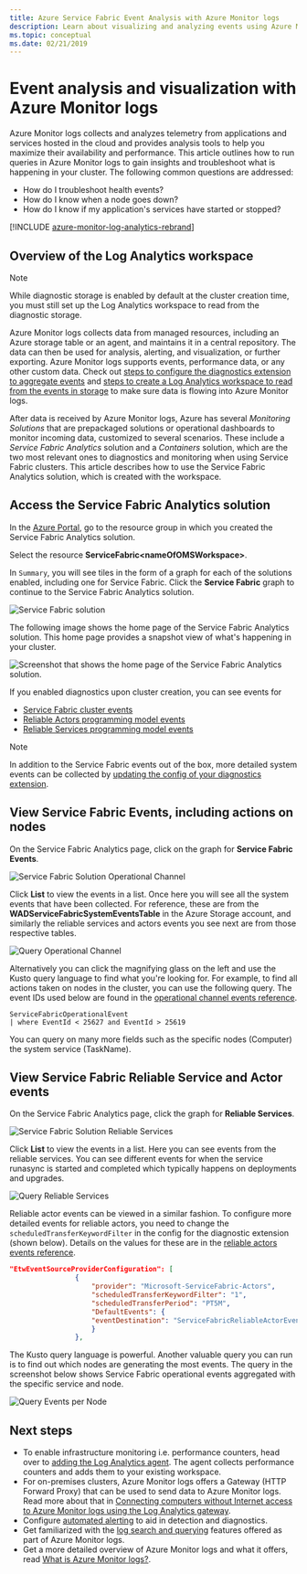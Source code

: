 ```yaml
---
title: Azure Service Fabric Event Analysis with Azure Monitor logs 
description: Learn about visualizing and analyzing events using Azure Monitor logs for monitoring and diagnostics of Azure Service Fabric clusters.
ms.topic: conceptual
ms.date: 02/21/2019
---
```


# Event analysis and visualization with Azure Monitor logs
 Azure Monitor logs collects and analyzes telemetry from applications and services hosted in the cloud and provides analysis tools to help you maximize their availability and performance. This article outlines how to run queries in Azure Monitor logs to gain insights and troubleshoot what is happening in your cluster. The following common questions are addressed:

* How do I troubleshoot health events?
* How do I know when a node goes down?
* How do I know if my application's services have started or stopped?

[!INCLUDE [azure-monitor-log-analytics-rebrand](../../includes/azure-monitor-log-analytics-rebrand.md)]

## Overview of the Log Analytics workspace

>[!NOTE] 
>While diagnostic storage is enabled by default at the cluster creation time, you must still set up the Log Analytics workspace to read from the diagnostic storage.

Azure Monitor logs collects data from managed resources, including an Azure storage table or an agent, and maintains it in a central repository. The data can then be used for analysis, alerting, and visualization, or further exporting. Azure Monitor logs supports events, performance data, or any other custom data. Check out [steps to configure the diagnostics extension to aggregate events](service-fabric-diagnostics-event-aggregation-wad.md) and [steps to create a Log Analytics workspace to read from the events in storage](service-fabric-diagnostics-oms-setup.md) to make sure data is flowing into Azure Monitor logs.

After data is received by Azure Monitor logs, Azure has several *Monitoring Solutions* that are prepackaged solutions or operational dashboards to monitor incoming data, customized to several scenarios. These include a *Service Fabric Analytics* solution and a *Containers* solution, which are the two most relevant ones to diagnostics and monitoring when using Service Fabric clusters. This article describes how to use the Service Fabric Analytics solution, which is created with the workspace.

## Access the Service Fabric Analytics solution

In the [Azure Portal](https://portal.azure.com), go to the resource group in which you created the Service Fabric Analytics solution.

Select the resource **ServiceFabric\<nameOfOMSWorkspace\>**.

In `Summary`, you will see tiles in the form of a graph for each of the solutions enabled, including one for Service Fabric. Click the **Service Fabric** graph to continue to the Service Fabric Analytics solution.

![Service Fabric solution](media/service-fabric-diagnostics-event-analysis-oms/oms_service_fabric_summary.PNG)

The following image shows the home page of the Service Fabric Analytics solution. This home page provides a snapshot view of what's happening in your cluster.

![Screenshot that shows the home page of the Service Fabric Analytics solution.](media/service-fabric-diagnostics-event-analysis-oms/oms_service_fabric_solution.PNG)

 If you enabled diagnostics upon cluster creation, you can see events for 

* [Service Fabric cluster events](service-fabric-diagnostics-event-generation-operational.md)
* [Reliable Actors programming model events](service-fabric-reliable-actors-diagnostics.md)
* [Reliable Services programming model events](service-fabric-reliable-services-diagnostics.md)

>[!NOTE]
>In addition to the Service Fabric events out of the box, more detailed system events can be collected by [updating the config of your diagnostics extension](service-fabric-diagnostics-event-aggregation-wad.md#log-collection-configurations).

## View Service Fabric Events, including actions on nodes

On the Service Fabric Analytics page, click on the graph for **Service Fabric Events**.

![Service Fabric Solution Operational Channel](media/service-fabric-diagnostics-event-analysis-oms/oms_service_fabric_events_selection.png)

Click **List** to view the events in a list. 
Once here you will see all the system events that have been collected. For reference, these are from the **WADServiceFabricSystemEventsTable** in the Azure Storage account, and similarly the reliable services and actors events you see next are from those respective tables.
    
![Query Operational Channel](media/service-fabric-diagnostics-event-analysis-oms/oms_service_fabric_events.png)

Alternatively you can click the magnifying glass on the left and use the Kusto query language to find what you're looking for. For example, to find all actions taken on nodes in the cluster, you can use the following query. The event IDs used below are found in the [operational channel events reference](service-fabric-diagnostics-event-generation-operational.md).

```kusto
ServiceFabricOperationalEvent
| where EventId < 25627 and EventId > 25619 
```

You can query on many more fields such as the specific nodes (Computer) the system service (TaskName).

## View Service Fabric Reliable Service and Actor events

On the Service Fabric Analytics page, click the graph for **Reliable Services**.

![Service Fabric Solution Reliable Services](media/service-fabric-diagnostics-event-analysis-oms/oms_reliable_services_events_selection.png)

Click **List** to view the events in a list. Here you can see events from the reliable services. You can see different events for when the service runasync is started and completed which typically happens on deployments and upgrades. 

![Query Reliable Services](media/service-fabric-diagnostics-event-analysis-oms/oms_reliable_service_events.png)

Reliable actor events can be viewed in a similar fashion. To configure more detailed events for reliable actors, you need to change the `scheduledTransferKeywordFilter` in the config for the diagnostic extension (shown below). Details on the values for these are in the [reliable actors events reference](service-fabric-reliable-actors-diagnostics.md#keywords).

```json
"EtwEventSourceProviderConfiguration": [
                {
                    "provider": "Microsoft-ServiceFabric-Actors",
                    "scheduledTransferKeywordFilter": "1",
                    "scheduledTransferPeriod": "PT5M",
                    "DefaultEvents": {
                    "eventDestination": "ServiceFabricReliableActorEventTable"
                    }
                },
```

The Kusto query language is powerful. Another valuable query you can run is to find out which nodes are generating the most events. The query in the screenshot below shows Service Fabric operational events aggregated with the specific service and node.

![Query Events per Node](media/service-fabric-diagnostics-event-analysis-oms/oms_kusto_query.png)

## Next steps

* To enable infrastructure monitoring i.e. performance counters, head over to [adding the Log Analytics agent](service-fabric-diagnostics-oms-agent.md). The agent collects performance counters and adds them to your existing workspace.
* For on-premises clusters, Azure Monitor logs offers a Gateway (HTTP Forward Proxy) that can be used to send data to Azure Monitor logs. Read more about that in [Connecting computers without Internet access to Azure Monitor logs using the Log Analytics gateway](../azure-monitor/agents/gateway.md).
* Configure  [automated alerting](../azure-monitor/alerts/alerts-overview.md) to aid in detection and diagnostics.
* Get familiarized with the [log search and querying](../azure-monitor/logs/log-query-overview.md) features offered as part of Azure Monitor logs.
* Get a more detailed overview of Azure Monitor logs and what it offers, read [What is Azure Monitor logs?](../azure-monitor/overview.md).
